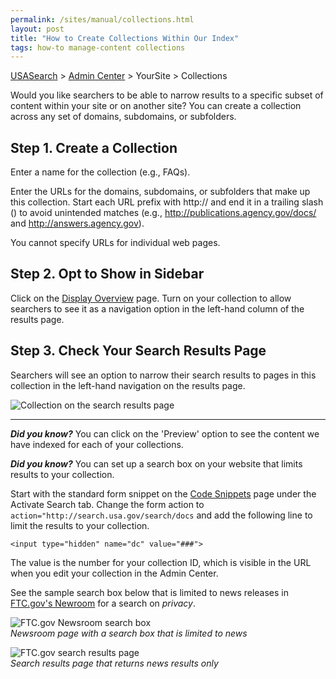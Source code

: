 ```yaml
---
permalink: /sites/manual/collections.html
layout: post
title: "How to Create Collections Within Our Index"
tags: how-to manage-content collections
---
```

[USASearch](http://usasearch.howto.gov) > [Admin Center](https://search.usa.gov/sites/) > YourSite > Collections

Would you like searchers to be able to narrow results to a specific subset of content within your site or on another site? You can create a collection across any set of domains, subdomains, or subfolders.

## Step 1. Create a Collection

Enter a name for the collection (e.g., FAQs).

Enter the URLs for the domains, subdomains, or subfolders that make up this collection. Start each URL prefix with http:// and end it in a trailing slash () to avoid unintended matches (e.g., http://publications.agency.gov/docs/ and http://answers.agency.gov).

You cannot specify URLs for individual web pages. 

## Step 2. Opt to Show in Sidebar

Click on the [Display Overview](/sites/manual/display-overview.html) page. Turn on your collection to allow searchers to see it as a navigation option in the left-hand column of the results page.

## Step 3. Check Your Search Results Page

Searchers will see an option to narrow their search results to pages in this collection in the left-hand navigation on the results page.

![Collection on the search results page](https://9fddeb862c037f6d2190-f1564c64756a8cfee25b6b19953b1d23.ssl.cf2.rackcdn.com/manual-collection-2.png)

---

***Did you know?*** You can click on the 'Preview' option to see the content we have indexed for each of your collections.

***Did you know?*** You can set up a search box on your website that limits results to your collection.

Start with the standard form snippet on the [Code Snippets](/sites/manual/code.html) page under the Activate Search tab. Change the form action to `action="http://search.usa.gov/search/docs` and add the following line to limit the results to your collection.

`<input type="hidden" name="dc" value="###">`

The value is the number for your collection ID, which is visible in the URL when you edit your collection in the Admin Center.

See the sample search box below that is limited to news releases in [FTC.gov's Newroom](http://www.ftc.gov/opa/index.shtml) for a search on *privacy*.

![FTC.gov Newsroom search box](https://9fddeb862c037f6d2190-f1564c64756a8cfee25b6b19953b1d23.ssl.cf2.rackcdn.com/manual-collection-3.png)  
*Newsroom page with a search box that is limited to news*

![FTC.gov search results page](https://9fddeb862c037f6d2190-f1564c64756a8cfee25b6b19953b1d23.ssl.cf2.rackcdn.com/manual-collection-4.png)  
*Search results page that returns news results only*
